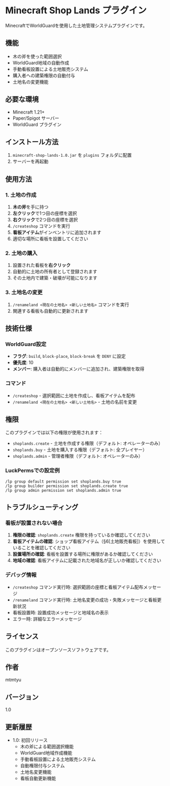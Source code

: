 # Minecraft Shop Lands プラグイン

MinecraftでWorldGuardを使用した土地管理システムプラグインです。

## 機能

- 木の斧を使った範囲選択
- WorldGuard地域の自動作成
- 手動看板設置による土地販売システム
- 購入者への建築権限の自動付与
- 土地名の変更機能

## 必要な環境

- Minecraft 1.21+
- Paper/Spigot サーバー
- WorldGuard プラグイン

## インストール方法

1. `minecraft-shop-lands-1.0.jar` を `plugins` フォルダに配置
2. サーバーを再起動

## 使用方法

### 1. 土地の作成

1. **木の斧**を手に持つ
2. **左クリック**で1つ目の座標を選択
3. **右クリック**で2つ目の座標を選択
4. `/createshop` コマンドを実行
5. **看板アイテム**がインベントリに追加されます
6. 適切な場所に看板を設置してください

### 2. 土地の購入

1. 設置された看板を**右クリック**
2. 自動的に土地の所有者として登録されます
3. その土地内で建築・破壊が可能になります

### 3. 土地名の変更

1. `/renameland <現在の土地名> <新しい土地名>` コマンドを実行
2. 関連する看板も自動的に更新されます

## 技術仕様

### WorldGuard設定

- **フラグ**: `build`, `block-place`, `block-break` を `DENY` に設定
- **優先度**: 10
- **メンバー**: 購入者は自動的にメンバーに追加され、建築権限を取得

### コマンド

- `/createshop` - 選択範囲に土地を作成し、看板アイテムを配布
- `/renameland <現在の土地名> <新しい土地名>` - 土地の名前を変更

## 権限

このプラグインでは以下の権限が使用されます：

- `shoplands.create` - 土地を作成する権限（デフォルト: オペレーターのみ）
- `shoplands.buy` - 土地を購入する権限（デフォルト: 全プレイヤー）  
- `shoplands.admin` - 管理者権限（デフォルト: オペレーターのみ）

### LuckPermsでの設定例

```
/lp group default permission set shoplands.buy true
/lp group builder permission set shoplands.create true
/lp group admin permission set shoplands.admin true
```

## トラブルシューティング

### 看板が設置されない場合

1. **権限の確認**: `shoplands.create` 権限を持っているか確認してください
2. **看板アイテムの確認**: ショップ看板アイテム（§6[土地販売看板]）を使用していることを確認してください
3. **設置場所の確認**: 看板を設置する場所に権限があるか確認してください
4. **地域の確認**: 看板アイテムに記載された地域名が正しいか確認してください

### デバッグ情報

- `/createshop` コマンド実行時: 選択範囲の座標と看板アイテム配布メッセージ
- `/renameland` コマンド実行時: 土地名変更の成功・失敗メッセージと看板更新状況
- 看板設置時: 設置成功メッセージと地域名の表示
- エラー時: 詳細なエラーメッセージ

## ライセンス

このプラグインはオープンソースソフトウェアです。

## 作者

mtmtyu

## バージョン

1.0

## 更新履歴

- 1.0: 初回リリース
  - 木の斧による範囲選択機能
  - WorldGuard地域作成機能
  - 手動看板設置による土地販売システム
  - 自動権限付与システム
  - 土地名変更機能
  - 看板自動更新機能
